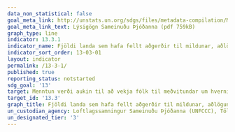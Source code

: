 ```yaml
---
data_non_statistical: false
goal_meta_link: http://unstats.un.org/sdgs/files/metadata-compilation/Metadata-Goal-13.pdf
goal_meta_link_text: Lýsigögn Sameinuðu Þjóðanna (pdf 759kB)
graph_type: line
indicator: 13.3.1
indicator_name: Fjöldi landa sem hafa fellt aðgerðir til mildunar, aðlögunar, skaðaminnkunar og snemmviðvörunar inn í námskrár grunnskóla, framhaldsskóla og æðri menntunar.
indicator_sort_order: 13-03-01
layout: indicator
permalink: /13-3-1/
published: true
reporting_status: notstarted
sdg_goal: '13'
target: Menntun verði aukin til að vekja fólk til meðvitundar um hvernig mannauður og stofnanir geta haft áhrif og brugðist við loftslagsbreytingum, þar á meðal með snemmbúnum viðbúnaði og viðvörunum.  
target_id: '13.3'
graph_title: Fjöldi landa sem hafa fellt aðgerðir til mildunar, aðlögunar, skaðaminnkunar og snemmviðvörunar inn í námskrár grunnskóla, framhaldsskóla og æðri menntunar.
un_custodian_agency: Loftlagssamningur Sameinuðu Þjóðanna (UNFCCC), Tölfræðideild menningarmálastofnunar Sameinuðu Þjóðanna (UNESCO-UIS)
un_designated_tier: '3'
---
```

